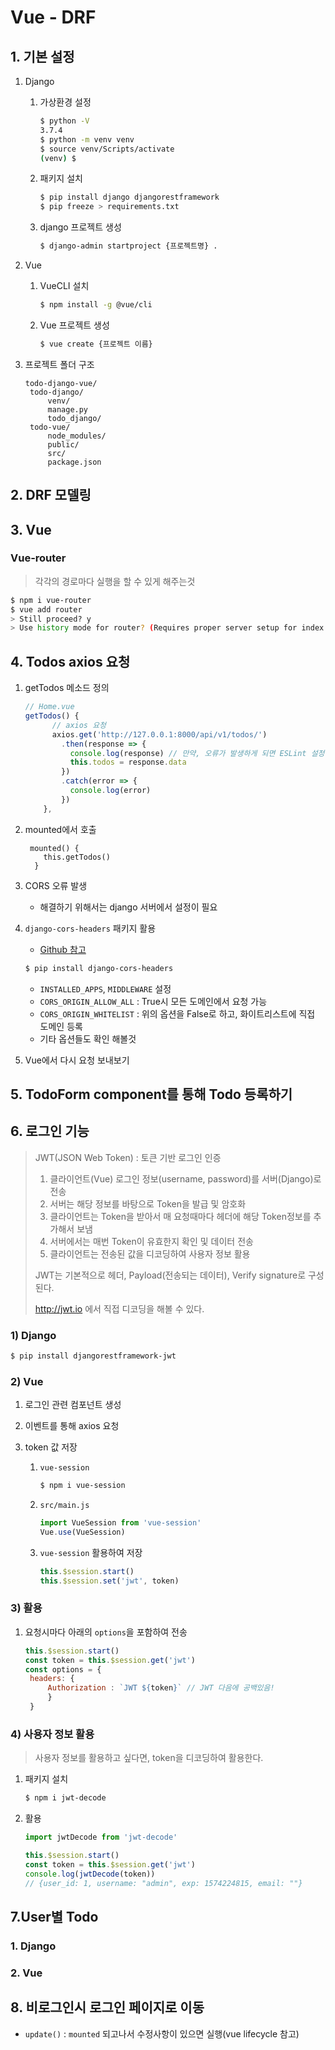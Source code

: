 # Vue - DRF

## 1. 기본 설정

1. Django

   1. 가상환경 설정

      ```bash
      $ python -V
      3.7.4
      $ python -m venv venv
      $ source venv/Scripts/activate
      (venv) $
      ```

      

   2. 패키지 설치

      ```bash
      $ pip install django djangorestframework
      $ pip freeze > requirements.txt
      ```

   3. django 프로젝트 생성

      ```bash
      $ django-admin startproject {프로젝트명} . 
      ```

      

2. Vue

   1. VueCLI 설치

      ```bash
      $ npm install -g @vue/cli
      ```

   2. Vue 프로젝트 생성

      ```bash
      $ vue create {프로젝트 이름}
      ```

3. 프로젝트 폴더 구조

   ```
   todo-django-vue/
   	todo-django/
   		venv/
   		manage.py
   		todo_django/
   	todo-vue/
   		node_modules/
   		public/
   		src/
   		package.json
   ```

## 2. DRF 모델링

## 3. Vue

### Vue-router

> 각각의 경로마다 실행을 할 수 있게 해주는것

```bash
$ npm i vue-router
$ vue add router
> Still proceed? y
> Use history mode for router? (Requires proper server setup for index fallback in production) y
```

## 4. Todos axios 요청

1. getTodos 메소드 정의

   ```javascript
   // Home.vue
   getTodos() {
         // axios 요청
         axios.get('http://127.0.0.1:8000/api/v1/todos/')
           .then(response => {
             console.log(response) // 만약, 오류가 발생하게 되면 ESLint 설정을 package.json에 추가
             this.todos = response.data
           })
           .catch(error => {
             console.log(error)
           })
       },
   ```

2. mounted에서 호출

   ```
    mounted() {
       this.getTodos()
     }
   ```

3. CORS 오류 발생

   * 해결하기 위해서는 django 서버에서 설정이 필요

4. `django-cors-headers` 패키지 활용

   * [Github 참고]( https://github.com/adamchainz/django-cors-headers )

   ```bash
   $ pip install django-cors-headers
   ```

   * `INSTALLED_APPS`, `MIDDLEWARE` 설정
   * `CORS_ORIGIN_ALLOW_ALL` : True시 모든 도메인에서 요청 가능
   * `CORS_ORIGIN_WHITELIST` : 위의 옵션을 False로 하고, 화이트리스트에 직접 도메인 등록
   * 기타 옵션들도 확인 해볼것

5. Vue에서 다시 요청 보내보기

## 5. TodoForm component를 통해 Todo 등록하기

## 6. 로그인 기능

> JWT(JSON Web Token) : 토큰 기반 로그인 인증
>
> 	1. 클라이언트(Vue) 로그인 정보(username, password)를 서버(Django)로 전송
>  	2. 서버는 해당 정보를 바탕으로 Token을 발급 및 암호화
>  	3. 클라이언트는 Token을 받아서 매 요청때마다 헤더에 해당 Token정보를 추가해서 보냄
>  	4. 서버에서는 매번 Token이 유효한지 확인 및 데이터 전송
>  	5. 클라이언트는 전송된 값을 디코딩하여 사용자 정보 활용
>
> JWT는 기본적으로 헤더, Payload(전송되는 데이터), Verify signature로 구성된다.
>
> http://jwt.io 에서 직접 디코딩을 해볼 수 있다. 

### 1) Django

```bash
$ pip install djangorestframework-jwt
```

### 2) Vue

1. 로그인 관련 컴포넌트 생성

2. 이벤트를 통해 axios 요청

3. token 값 저장

   1. `vue-session`

      ```bash
      $ npm i vue-session
      ```

   2. `src/main.js`

      ```javascript
      import VueSession from 'vue-session'
      Vue.use(VueSession)
      ```

   3. `vue-session` 활용하여 저장

      ```javascript
      this.$session.start()
      this.$session.set('jwt', token)
      ```

### 3) 활용

1. 요청시마다 아래의 `options`을 포함하여 전송

   ```javascript
   this.$session.start()
   const token = this.$session.get('jwt')
   const options = {
   	headers: {
   		Authorization : `JWT ${token}` // JWT 다음에 공백있음!
   		}
   	}
   ```

### 4) 사용자 정보 활용

> 사용자 정보를 활용하고 싶다면, token을 디코딩하여 활용한다.

1. 패키지 설치

   ```bash
   $ npm i jwt-decode
   ```

2. 활용

   ```javascript
   import jwtDecode from 'jwt-decode'
   
   this.$session.start()
   const token = this.$session.get('jwt')
   console.log(jwtDecode(token))
   // {user_id: 1, username: "admin", exp: 1574224815, email: ""}
   ```

## 7.User별 Todo

### 1. Django 

### 2. Vue

## 8. 비로그인시 로그인 페이지로 이동

* `update()` : `mounted` 되고나서 수정사항이 있으면 실행(vue lifecycle 참고)

